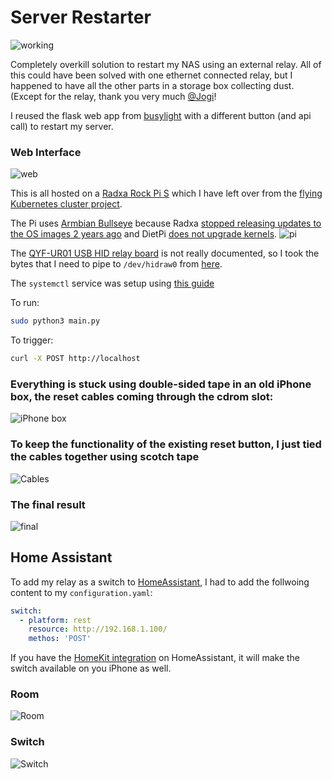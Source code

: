 # Server Restarter

![working](images/working.gif)

Completely overkill solution to restart my NAS using an external relay. All of this could have been solved with one ethernet connected relay, but I happened to have all the other parts in a storage box collecting dust. (Except for the relay, thank you very much [@Jogi](https://github.com/jogi-k)!

I reused the flask web app from [busylight](https://github.com/danacr/busylight) with a different button (and api call) to restart my server.

### Web Interface
![web](./images/IMG_0487.jpeg)

This is all hosted on a [Radxa Rock Pi S](https://wiki.radxa.com/RockpiS) which I have left over from the [flying Kubernetes cluster project](https://github.com/danacr/Kubernetes-The-Fun-Way/tree/master/02-kubernetes-operator-for-drones).

The Pi uses [Armbian Bullseye](https://www.armbian.com/rockpi-s/) because Radxa [stopped releasing updates to the OS images 2 years ago](https://wiki.radxa.com/RockpiS/downloads) and DietPi [does not upgrade kernels](https://dietpi.com/forum/t/kernel-5-16/6154/2).
![pi](images/pi.jpeg)

The [QYF-UR01 USB HID relay board](https://de.aliexpress.com/i/4000280363602.html?gatewayAdapt=glo2deu) is not really documented, so I took the bytes that I need to pipe to `/dev/hidraw0` from [here](https://github.com/zwizwa/usb_relay_ch551g).

The `systemctl` service was setup using [this guide](https://medium.com/codex/setup-a-python-script-as-a-service-through-systemctl-systemd-f0cc55a42267)

To run:
```bash
sudo python3 main.py
```

To trigger:
```bash
curl -X POST http://localhost
```

### Everything is stuck using double-sided tape in an old iPhone box, the reset cables coming through the cdrom slot:
![iPhone box](images/IMG_0462.jpeg)

### To keep the functionality of the existing reset button, I just tied the cables together using scotch tape
![Cables](images/IMG_0463.jpeg)

### The final result
![final](images/IMG_0467.jpeg)

## Home Assistant

To add my relay as a switch to [HomeAssistant](https://www.home-assistant.io/), I had to add the follwoing content to my `configuration.yaml`:
```yaml
switch:
  - platform: rest
    resource: http://192.168.1.100/
    methos: 'POST'
```

If you have the [HomeKit integration](https://www.home-assistant.io/integrations/homekit/) on HomeAssistant, it will make the switch available on you iPhone as well.
### Room
![Room](./images/IMG_0486.jpeg)
### Switch
![Switch](./images/IMG_0485.jpeg)